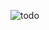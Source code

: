 ![todo](https://user-images.githubusercontent.com/61204519/135715850-93202aad-40e5-4e33-8f5c-5f1ede527765.gif)
